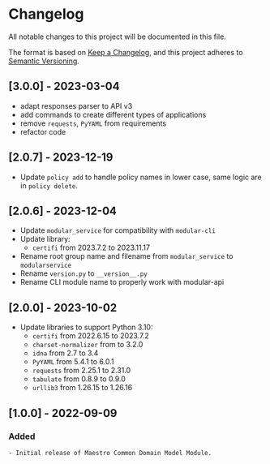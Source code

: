 # Changelog
All notable changes to this project will be documented in this file.

The format is based on [Keep a Changelog](https://keepachangelog.com/en/1.0.0/),
and this project adheres to [Semantic Versioning](https://semver.org/spec/v2.0.0.html).

## [3.0.0] - 2023-03-04
- adapt responses parser to API v3
- add commands to create different types of applications
- remove `requests`, `PyYAML` from requirements
- refactor code

## [2.0.7] - 2023-12-19
- Update `policy add` to handle policy names in lower case, same logic are in
`policy delete`.

## [2.0.6] - 2023-12-04
- Update `modular_service` for compatibility with `modular-cli`
- Update library:
  - `certifi` from 2023.7.2 to 2023.11.17
- Rename root group name and filename from `modular_service` to `modularservice`
- Rename `version.py` to `__version__.py`
- Rename CLI module name to properly work with modular-api

## [2.0.0] - 2023-10-02
- Update libraries to support Python 3.10:
  - `certifi` from 2022.6.15 to 2023.7.2
  - `charset-normalizer` from  to 3.2.0
  - `idna` from 2.7 to 3.4
  - `PyYAML` from 5.4.1 to 6.0.1
  - `requests` from 2.25.1 to 2.31.0
  - `tabulate` from 0.8.9 to 0.9.0
  - `urllib3` from 1.26.15 to 1.26.16

## [1.0.0] - 2022-09-09
### Added
    - Initial release of Maestro Common Domain Model Module.

